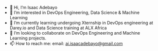 - 👋 Hi, I’m Isaac Adebayo
- 👀 I’m interested in DevOps Engineering, Data Science & Machine Learning
- 🌱 I’m currently learning undergoing Xternship in DevOps engineering at Darey.io and Data Science training at ALX Africa
- 💞️ I’m looking to collaborate on DevOps Engineering and Machine Learning projects.
- 📫 How to reach me: email: ai.isaacadebayo@gmail.com

<!---
isaac-adebayo/isaac-adebayo is a ✨ special ✨ repository because its `README.md` (this file) appears on your GitHub profile.
You can click the Preview link to take a look at your changes.
--->

